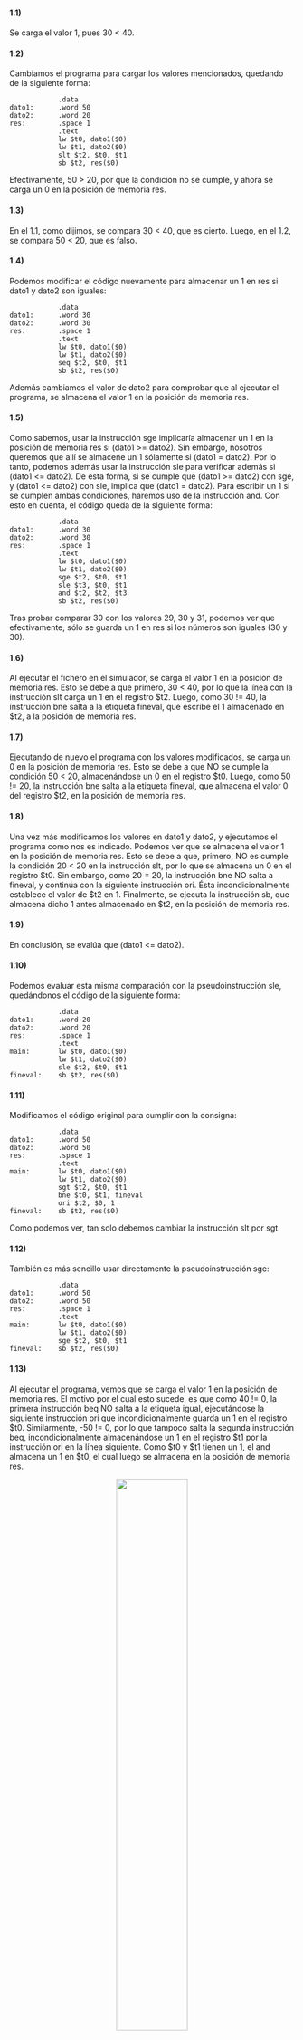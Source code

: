 #### 1.1)
Se carga el valor 1, pues 30 < 40.

#### 1.2)
Cambiamos el programa para cargar los valores mencionados, quedando de la siguiente forma:

                .data
    dato1:      .word 50
    dato2:      .word 20
    res:        .space 1
                .text
                lw $t0, dato1($0)
                lw $t1, dato2($0)
                slt $t2, $t0, $t1
                sb $t2, res($0)

Efectivamente, 50 > 20, por que la condición no se cumple, y ahora se carga un 0 en la posición de memoria res.

#### 1.3)
En el 1.1, como dijimos, se compara 30 < 40, que es cierto.
Luego, en el 1.2, se compara 50 < 20, que es falso.

#### 1.4)
Podemos modificar el código nuevamente para almacenar un 1 en res si dato1 y dato2 son iguales:

                .data
    dato1:      .word 30
    dato2:      .word 30
    res:        .space 1
                .text
                lw $t0, dato1($0)
                lw $t1, dato2($0)
                seq $t2, $t0, $t1
                sb $t2, res($0)

Además cambiamos el valor de dato2 para comprobar que al ejecutar el programa, se almacena el valor 1 en la posición de memoria res.

#### 1.5)
Como sabemos, usar la instrucción sge implicaría almacenar un 1 en la posición de memoria res si (dato1 >= dato2).
Sin embargo, nosotros queremos que allí se almacene un 1 sólamente si (dato1 = dato2).
Por lo tanto, podemos además usar la instrucción sle para verificar además si (dato1 <= dato2).
De esta forma, si se cumple que (dato1 >= dato2) con sge, y (dato1 <= dato2) con sle, implica que (dato1 = dato2).
Para escribir un 1 si se cumplen ambas condiciones, haremos uso de la instrucción and.
Con esto en cuenta, el código queda de la siguiente forma:

                .data
    dato1:      .word 30
    dato2:      .word 30
    res:        .space 1
                .text
                lw $t0, dato1($0)
                lw $t1, dato2($0)
                sge $t2, $t0, $t1
                sle $t3, $t0, $t1
                and $t2, $t2, $t3 
                sb $t2, res($0)

Tras probar comparar 30 con los valores 29, 30 y 31, podemos ver que efectivamente, sólo se guarda un 1 en res si los números son iguales (30 y 30).

#### 1.6)
Al ejecutar el fichero en el simulador, se carga el valor 1 en la posición de memoria res.
Esto se debe a que primero, 30 < 40, por lo que la línea con la instrucción slt carga un 1 en el registro $t2.
Luego, como 30 != 40, la instrucción bne salta a la etiqueta fineval, que escribe el 1 almacenado en $t2, a la posición de memoria res.

#### 1.7)
Ejecutando de nuevo el programa con los valores modificados, se carga un 0 en la posición de memoria res.
Esto se debe a que NO se cumple la condición 50 < 20, almacenándose un 0 en el registro $t0.
Luego, como 50 != 20, la instrucción bne salta a la etiqueta fineval, que almacena el valor 0 del registro $t2, en la posición de memoria res.

#### 1.8)
Una vez más modificamos los valores en dato1 y dato2, y ejecutamos el programa como nos es indicado.
Podemos ver que se almacena el valor 1 en la posición de memoria res.
Esto se debe a que, primero, NO es cumple la condición 20 < 20 en la instrucción slt, por lo que se almacena un 0 en el registro $t0.
Sin embargo, como 20 = 20, la instrucción bne NO salta a fineval, y continúa con la siguiente instrucción ori.
Ésta incondicionalmente establece el valor de $t2 en 1.
Finalmente, se ejecuta la instrucción sb, que almacena dicho 1 antes almacenado en $t2, en la posición de memoria res.

#### 1.9)
En conclusión, se evalúa que (dato1 <= dato2).

#### 1.10)
Podemos evaluar esta misma comparación con la pseudoinstrucción sle, quedándonos el código de la siguiente forma:

                .data
    dato1:      .word 20
    dato2:      .word 20
    res:        .space 1
                .text
    main:       lw $t0, dato1($0) 
                lw $t1, dato2($0)
                sle $t2, $t0, $t1 
    fineval:    sb $t2, res($0) 

#### 1.11)
Modificamos el código original para cumplir con la consigna:

                .data
    dato1:      .word 50
    dato2:      .word 50
    res:        .space 1
                .text
    main:       lw $t0, dato1($0)
                lw $t1, dato2($0)
                sgt $t2, $t0, $t1
                bne $t0, $t1, fineval
                ori $t2, $0, 1
    fineval:    sb $t2, res($0)

Como podemos ver, tan solo debemos cambiar la instrucción slt por sgt.

#### 1.12)
También es más sencillo usar directamente la pseudoinstrucción sge:

                .data
    dato1:      .word 50
    dato2:      .word 50
    res:        .space 1
                .text
    main:       lw $t0, dato1($0)
                lw $t1, dato2($0)
                sge $t2, $t0, $t1
    fineval:    sb $t2, res($0)

#### 1.13)
Al ejecutar el programa, vemos que se carga el valor 1 en la posición de memoria res.
El motivo por el cual esto sucede, es que como 40 != 0, la primera instrucción beq NO salta a la etiqueta igual, ejecutándose la siguiente instrucción ori que incondicionalmente guarda un 1 en el registro $t0.
Similarmente, -50 != 0, por lo que tampoco salta la segunda instrucción beq, incondicionalmente almacenándose un 1 en el registro $t1 por la instrucción ori en la línea siguiente.
Como $t0 y $t1 tienen un 1, el and almacena un 1 en $t0, el cual luego se almacena en la posición de memoria res.

<div align="center">
    <img width="50%" src="diagrama1.jpg"></img>
</div>

#### 1.14)
Cambiando los valores del programa según se especifica, esta vez se almacena el valor 0 en la posición res.
Esto se debe a que como 0 = 0 (dato1), el valor en el registro $t0 queda en 0 (pues se inicializa al comienzo del programa) dado que la primera instrucción beq salta a la etiqueta igual, así entonces no ejecutándose la instrucción ori que le sigue.
Como consecuencia de esto, al ejecutar la instrucción and, hay al menos uno de los registros que tiene el valor 0, guardando el 0 en $t0 como resultado.
Luego este 0 antes guardado se almacena en la posición res.

#### 1.15)
De forma similar al ejercicio anterior, al ser uno de los valores igual a 0 (en este caso, dato2), el beq correspondiente salta a fineval, evitando que se almacene un 1 en el registro $t1 (quedando este en 0).
Por lo tanto, luego la instrucción and almacena un 0 en el registro $t0, el cual luego se almacena en la posición res.

#### 1.16)
Finalmente, con los dos valores de dato1 y dato2 en 0, las dos instrucciones beq saltan impidiendo que se almacene un 1 en los registros $t0 y $t1.
Como estos registros quedan en 0, el and al final guarda un 0 en $t0, y así luego se almacena en la posición res.

#### 1.17)
En conclusión, se evalúa que tanto dato1 como dato2, almacenen un valor distinto de 0. O sea, (dato1 != 0) and (dato2 != 0).
Si esto es cierto, se almacena un 1 en res.
De lo contrario (dato1 = 0) ó (dato2 = 0), se almacena un 0 en res.

#### 1.18)
Como ya almacenamos un 1 en $t0 si (dato1 != 0), entonces tenemos que modificar la segunda de las comparaciones.
Si cambiamos el segundo argumento de la segunda instrucción beq, de $0 a $t8, directamente estaríamos saltando si son iguales. Es decir, si fuesen distintos, no saltaríamos, y se almacenaría un 1 en $t1.
Luego el and del código original verificaría que las dos condiciones se cumplen.
Así, el código modificado resulta de la siguiente forma:

                .data
    dato1:      .word 40
    dato2:      .word -50
    res:        .space 1
                .text
    main:       lw $t8, dato1($0)
                lw $t9, dato2($0)
                and $t0, $t0, $0
                and $t1, $t1, $0
                beq $t8, $0, igual
                ori $t0, $0, 1
    igual:      beq $t9, $t8, fineval
                ori $t1, $0, 1
    fineval:    and $t0, $t0, $t1
                sb $t0, res($0)

#### 1.19)
Tras ejecutar el programa, se carga el valor 1 en la posición de memoria res.
Esto se debe a que, primero, como NO se cumple que 30 = 0, la instrucción beq NO salta, ejecutándose ori, que incondicionalmente establece el valor de $t0 en 1.
Luego, como -50 < 30, se cumple la condición para slt, escribiéndose un 1 en el registro $t1.
Como hay un 1 en los registros $t0 y $t1, el and al final almacena un 1 en $t0, que luego se guarda en la posición res.

#### 1.20)
En este caso, vemos que se carga el valor 0 en la posición de memoria res.
Por un lado, NO se cumple que 10 = 0, por lo que NO se ejecuta la primera instrucción beq, ejecutándose la posterior instrucción ori que guarda un 1 en el registro $t0.
Por otro lado, NO se cumple que 20 < 0, por lo que la instrucción slt almacena un 0 en el registro $t1.
Si bien el valor de $t0 es 1, como el de $t1 es 0, el and almacena un 0 en el registro $t0, que luego se guarda en la posición res.

#### 1.21)
Nuevamente, se almacena un 0 en la posición de memoria res.
Para esta situación, SI se cumple que 0 = 0 para el primer beq, saltándose el ori que establecía un 1 en el registro $t0, quedándose este en 0 (porque así fue inicializado al comienzo del programa).
De todas formas, si se cumple que -20 < 0, por lo que la instrucción slt almacena un 1 en el registro $t1.
Así, como uno de los dos registros $t0 y $t1 tiene un valor establecido en 0, se almacena un 0 en $t0, y así también en la posición de memoria res.

#### 1.22)
En conclusión, se evalúa que el primer valor sea DISTINTO de 0, y que el segundo valor sea menor al primero.
Es decir: (dato1 != 0) and (dato1 < dato2).

#### 1.23)
Podemos lograr la consigna con dos simples modificaciones:
- Modificamos el segundo argumento de la instrucción beq de un $0 a un $t9, así la instrucción beq saltando si los datos son iguales. Es decir, si son distintos los datos, el código continúa ejecutando la instrucción ori que le sigue, estableciendo el registro $t0 con el valor 1.
- Agregamos una instrucción xori con el valor inmediatio 1, para negar (obtener el opuesto) el resultado de la instrucción slt (el registro $t1). Esto se debe a que si NO es cumple que $t1 < $t0, claramente entonces $t1 >= $t0 ($t0 <= $t1).

El código resulta de la siguiente forma:

                .data
    dato1:      .word 0
    dato2:      .word -20
    res:        .space 1
                .text
    main:       lw $t8, dato1($0)
                lw $t9, dato2($0)
                and $t1, $t1, $0
                and $t0, $t0, $0
                beq $t8, $t9, igual
                ori $t0, $0, 1
    igual:      slt $t1, $t9, $t8
                xori $t1, $t1, 1
    fineval:    and $t0, $t0, $t1
                sb $t0, res($0)

#### 1.24)
[Interpetando "el código anterior", como lo propuesto en el #### 1.23), siendo que la consigna no es del todo clara, además que es interesante proponer la alternativa de usar not en el ejercicio anterior]

Podemos cambiar la segunda modificación del punto anterior.
En vez de agregar una instrucción xori, reemplazamos directamente la instrucción slt por sle, y damos vuelta de lugar los argumentos $t9 y $t8.
Así estamos directamente almacenando un 1 en $t0 si $t8 <= $t9 (dato1 <= dato2).

Entonces, el código resulta de la siguiente forma:

                .data
    dato1:      .word 0
    dato2:      .word -20
    res:        .space 1
                .text
    main:       lw $t8, dato1($0)
                lw $t9, dato2($0)
                and $t1, $t1, $0
                and $t0, $t0, $0
                beq $t8, $t9, igual
                ori $t0, $0, 1
    igual:      sle $t1, $t8, $t9
    fineval:    and $t0, $t0, $t1
                sb $t0, res($0)

#### 1.25)
Al ejecutar el programa, vemos que se guarda un 0 en la posición de memoria res.
Esto se debe a que, primero, NO se cumple 30 < -20, entonces la instrucción slt almacena un 0 en la instrucción $t0.
Luego, como -20 != 0, la instrucción bne salta a la etiqueta fineval, no ejecutándose la instrucción ori que le sigue, y quedando el valor de $t1 en 0 (inicializado al comienzo del programa).
Como tanto $t0 como $t1 tienen valor 0, el resultado de la instrucción or será 0, que se almacena en $t0, y así entonces en la posición res.

#### 1.26)
En este caso, se guarda un 1 en la posición de memoria res.
Por un lado, -20 < 10, entonces la instrucción slt almacena un 1 en la posición de memoria $t0.
Mientras, como 10 != 0, la instrucción bne salta sin ejecutar la instrucción ori que le sigue, quedando $t1 con el valor 0.
Como al menos uno de los registros $t0 y $t1 tiene un valor 1 (el registro $t0), entonces la instrucción or guarda un 1 en $t0, que luego se almacena en la posición res.

#### 1.27)
Nuevamente, se almacena un 1 en la posición de memoria res.
Para esta situación, NO se cumple que 10 < 0, por lo que se guarda un 0 en el registro $t0 (instrucción slt).
Sin embargo, NO se cumple que 0 != 0 ($t9 != 0), en consecuencia la instrucción bne NO salta, ejecutándose la instrucción ori que le sigue, la cual incondicionalmente guarda un valor 1 en el registro $t1.
Como uno de los dos valores en los registros $t0 y $t1 es 1 (el registro $t1), entonces la instrucción or almacena un 1 en el registro $t0, que luego se almacena en la posición de memoria res por la instrucción sb.

#### 1.28)
Finalmente, en este último caso, se almacena un 0 en la posición de memoria res.
Primero, NO se cumple que 20 < 10, por lo que la instrucción slt almacena un 0 en el registro $t0.
Mientras, TAMPOCO se cumple que 10 = 0, por lo que la instrucción bne se cumple (!= 0), saltando a la etiqueta fineval, y no se ejecuta la instrucción ori que le sigue. Como consecuencia, el valor de $t1 queda en 0 (antes inicializado).
Siendo ambos valores de los registros $t0 y $t1, 0, entonces la instrucción or almacena también un 0 en $t0. Este valor 0 luego se guarda en la posición de memoria res.

#### 1.29)
En conclusión, el programa verifica que dato1 sea menor que dato2, Ó que dato2 sea igual a 0.
Es decir: (dato1 < dato2) or (dato2 = 0).

#### 1.30)
Para modificar la condición evaluada según se indica en el ejercicio, podemos hacer las siguientes modificaciones al código original:
- Invertimos el orden de los argumentos de la instrucción slt ($t8 y $t9), de forma que se almacene un 1 en $t0 cuando (dato2 < dato1). Luego, como queremos que el registro mantenga un 1 si NO se cumple la condición anterior (pues si NO se cumple (dato2 < dato1), entonces (dato2 >= dato1)), agregamos una instrucción xori que con el valor inmediato 1, nos permita invertir el resultado antes almacenado en $t0. 
- Primero reemplazamos el primer argumento de la instrucción bne de $t9 a $t8, ya que la segunda condición se tiene que aplicar sobre el valor de dato1, y no dato2. Luego, como queremos que se establezca un 1 en el registro $t1 si (dato1 <= 0), siendo que sucede cuando NO se cumple la condición en el branch, podemos cambiar esta instrucción de bne a bgtz. Esto logrará que se evite la instrucción ori cuando (dato1 > 0), quedando un 0 en el registro $t1. Mientras, si resulta que (dato1 <= 1), la instrucción de branch NO saltará, estableciéndose un 1 en el registro por la posterior ejecución de ori.

Cabe aclarar que para usar la instrucción bgtz, debemos prescindir del segundo argumento $0, así indicando únicamente el registro y la etiqueta de la instrucción.

El código resulta entonces de la siguiente forma:

                .data
    dato1:      .word 30
    dato2:      .word -20
    res:        .space 1
                .text
    main:       lw $t8, dato1($0)
                lw $t9, dato2($0)
                and $t0, $t0, $0
                and $t1, $t1, $0
                slt $t0, $t9, $t8
                xori $t0, 1
                bgtz $t8, fineval
                ori $t1, $0, 1
    fineval:    or $t0, $t0, $t1
                sb $t0, res($0)

#### 1.31)
[Interpretamos que el código anterior es el de la Cuestión 1.30)]

Podemos simplificar la primera de las modificaciones planteadas usando la instrucción sle. En vez de invertir los argumentos y agregar una instrucción not, podemos directamente usar sle para almacenar si se cumple que (dato1 <= dato2) en el registro $t0.

Con este cambio, el código resulta de la siguiente forma:

                .data
    dato1:      .word 30
    dato2:      .word -20
    res:        .space 1
                .text
    main:       lw $t8, dato1($0)
                lw $t9, dato2($0)
                and $t0, $t0, $0
                and $t1, $t1, $0
                sle $t0, $t8, $t9
                bgtz $t8, fineval
                ori $t1, $0, 1
    fineval:    or $t0, $t0, $t1
                sb $t0, res($0)
